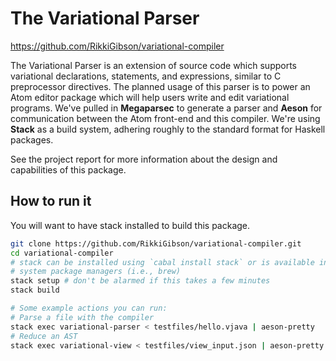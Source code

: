# The Variational Parser

https://github.com/RikkiGibson/variational-compiler

The Variational Parser is an extension of source code which supports variational declarations, statements, and expressions, similar to C preprocessor directives. The planned usage of this parser is to power an Atom editor package which will help users write and edit variational programs. We've pulled in **Megaparsec** to generate a parser and **Aeson** for communication between the Atom front-end and this compiler. We're using **Stack** as a build system, adhering roughly to the standard format for Haskell packages.

See the project report for more information about the design and capabilities of this package.

## How to run it
You will want to have stack installed to build this package.

```bash
git clone https://github.com/RikkiGibson/variational-compiler.git
cd variational-compiler
# stack can be installed using `cabal install stack` or is available in many
# system package managers (i.e., brew)
stack setup # don't be alarmed if this takes a few minutes
stack build

# Some example actions you can run:
# Parse a file with the compiler
stack exec variational-parser < testfiles/hello.vjava | aeson-pretty
# Reduce an AST
stack exec variational-view < testfiles/view_input.json | aeson-pretty
```
